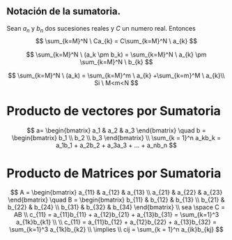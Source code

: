## Notación de la sumatoria.

Sean $a_{n}$ y $b_n$ dos sucesiones reales y $C$ un numero real. Entonces
$$
\sum_{k=M}^N \ Ca_{k} =  C\sum_{k=M}^N \ a_{k}
$$

$$
\sum_{k=M}^N \ (a_k \pm b_k) =  \sum_{k=M}^N \ a_{k} \pm \sum_{k=M}^N \ b_{k}
$$

$$
\sum_{k=M}^N \ (a_k) =  \sum_{k=M}^m \ a_{k} +\sum_{k=m}^M \ a_{k}\\ Si \ M<m<N
$$

# Producto de vectores por Sumatoria

$$
a= \begin{bmatrix} a_1 & a_2 & a_3 \end{bmatrix} \quad
b = \begin{bmatrix} b_1 \\ b_2  \\ b_3 \end{bmatrix} \\
\sum_{k = 1}^n a_kb_k = a_1b_1 + a_2b_2 + a_3a_3 + ... + a_nb_n
$$

# Producto de Matrices por Sumatoria

$$
A = \begin{bmatrix}
a_{11} & a_{12} & a_{13} \\
a_{21} & a_{22} & a_{23}
\end{bmatrix}
\quad
B = \begin{bmatrix}
b_{11} & b_{12} & b_{13} \\
b_{21} & b_{22} & b_{24} \\
b_{31} & b_{32} & b_{34}
\end{bmatrix}
\\ sea \space C = AB
\\
c_{11} = a_{11}b_{11} + a_{12}b_{21} + a_{13}b_{31} = \sum_{k=1}^3 a_{1k}b_{k1} \\
\\
c_{11} = a_{11}b_{12} + a_{12}b_{22} + a_{13}b_{32} = \sum_{k=1}^3 a_{1k}b_{k2}
\\ \implies  \\
cij = \sum_{k = 1}^n a_{ik}b_{kj}
$$

